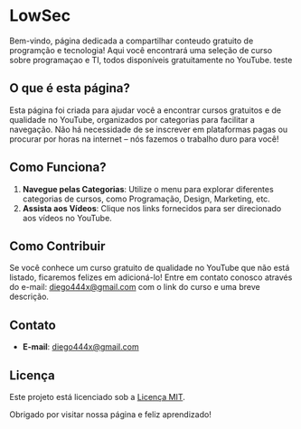 # LowSec

Bem-vindo, página dedicada a compartilhar conteudo gratuito de programção e tecnologia! Aqui você encontrará uma seleção de curso sobre programaçao e TI, todos disponíveis gratuitamente no YouTube.
teste

## O que é esta página?

Esta página foi criada para ajudar você a encontrar cursos gratuitos e de qualidade no YouTube, organizados por categorias para facilitar a navegação. Não há necessidade de se inscrever em plataformas pagas ou procurar por horas na internet – nós fazemos o trabalho duro para você!

## Como Funciona?

1. **Navegue pelas Categorias**: Utilize o menu para explorar diferentes categorias de cursos, como Programação, Design, Marketing, etc.
2. **Assista aos Vídeos**: Clique nos links fornecidos para ser direcionado aos vídeos no YouTube.

## Como Contribuir

Se você conhece um curso gratuito de qualidade no YouTube que não está listado, ficaremos felizes em adicioná-lo! Entre em contato conosco através do e-mail: [diego444x@gmail.com](diego444x@gmail.com) com o link do curso e uma breve descrição.

## Contato

- **E-mail**: [diego444x@gmail.com](diego444x@gmail.com)

## Licença

Este projeto está licenciado sob a [Licença MIT](LICENSE).

Obrigado por visitar nossa página e feliz aprendizado!


